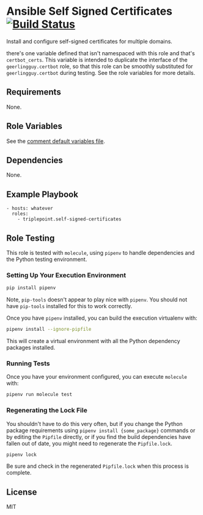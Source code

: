 # Ansible Self Signed Certificates [![Build Status](https://travis-ci.org/triplepoint/ansible-self-signed-certificates.svg?branch=master)](https://travis-ci.org/triplepoint/ansible-self-signed-certificates)
Install and configure self-signed certificates for multiple domains.

there's one variable defined that isn't namespaced with this role and that's `certbot_certs`.  This variable is intended to duplicate the interface of the `geerlingguy.certbot` role, so that this role can be smoothly substituted for `geerlingguy.certbot` during testing.  See the role variables for more details.

## Requirements
None.

## Role Variables
See the [comment default variables file](defaults/main.yml).

## Dependencies
None.

## Example Playbook
    - hosts: whatever
      roles:
        - triplepoint.self-signed-certificates

## Role Testing
This role is tested with `molecule`, using `pipenv` to handle dependencies and the Python testing environment.

### Setting Up Your Execution Environment
``` sh
pip install pipenv
```
Note, `pip-tools` doesn't appear to play nice with `pipenv`.  You should not have `pip-tools` installed for this to work correctly.

Once you have `pipenv` installed, you can build the execution virtualenv with:
``` sh
pipenv install --ignore-pipfile
```
This will create a virtual environment with all the Python dependency packages installed.

### Running Tests
Once you have your environment configured, you can execute `molecule` with:
``` sh
pipenv run molecule test
```

### Regenerating the Lock File
You shouldn't have to do this very often, but if you change the Python package requirements using `pipenv install {some_package}` commands or by editing the `Pipfile` directly, or if you find the build dependencies have fallen out of date, you might need to regenerate the `Pipfile.lock`.
``` sh
pipenv lock
```
Be sure and check in the regenerated `Pipfile.lock` when this process is complete.

## License
MIT
